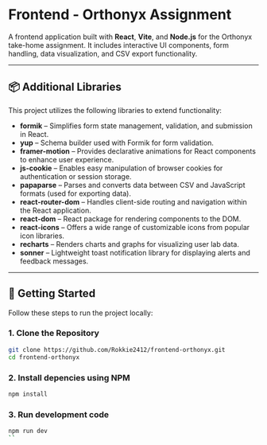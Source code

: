 # Frontend - Orthonyx Assignment

A frontend application built with **React**, **Vite**, and **Node.js** for the Orthonyx take-home assignment. It includes interactive UI components, form handling, data visualization, and CSV export functionality.

---

## 📦 Additional Libraries

This project utilizes the following libraries to extend functionality:

- **formik** – Simplifies form state management, validation, and submission in React.
- **yup** – Schema builder used with Formik for form validation.
- **framer-motion** – Provides declarative animations for React components to enhance user experience.
- **js-cookie** – Enables easy manipulation of browser cookies for authentication or session storage.
- **papaparse** – Parses and converts data between CSV and JavaScript formats (used for exporting data).
- **react-router-dom** – Handles client-side routing and navigation within the React application.
- **react-dom** – React package for rendering components to the DOM.
- **react-icons** – Offers a wide range of customizable icons from popular icon libraries.
- **recharts** – Renders charts and graphs for visualizing user lab data.
- **sonner** – Lightweight toast notification library for displaying alerts and feedback messages.

---

## 🚀 Getting Started

Follow these steps to run the project locally:

### 1. Clone the Repository

```bash
git clone https://github.com/Rokkie2412/frontend-orthonyx.git
cd frontend-orthonyx
```

### 2. Install depencies using NPM

```bash
npm install
```

### 3. Run development code

```bash
npm run dev
``
